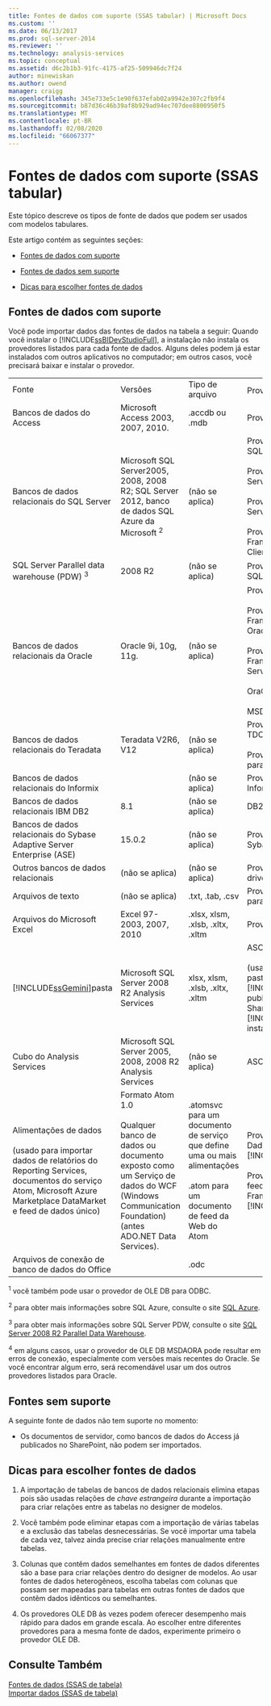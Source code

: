 ```yaml
---
title: Fontes de dados com suporte (SSAS tabular) | Microsoft Docs
ms.custom: ''
ms.date: 06/13/2017
ms.prod: sql-server-2014
ms.reviewer: ''
ms.technology: analysis-services
ms.topic: conceptual
ms.assetid: d6c2b1b3-91fc-4175-af25-509946dc7f24
author: minewiskan
ms.author: owend
manager: craigg
ms.openlocfilehash: 345e733e5c1e90f637efab02a9942e307c2fb9f4
ms.sourcegitcommit: b87d36c46b39af8b929ad94ec707dee8800950f5
ms.translationtype: MT
ms.contentlocale: pt-BR
ms.lasthandoff: 02/08/2020
ms.locfileid: "66067377"
---
```

# <a name="data-sources-supported-ssas-tabular"></a>Fontes de dados com suporte (SSAS tabular)
  Este tópico descreve os tipos de fonte de dados que podem ser usados com modelos tabulares.  
  
 Este artigo contém as seguintes seções:  
  
-   [Fontes de dados com suporte](#bkmk_supported_ds)  
  
-   [Fontes de dados sem suporte](#bkmk_unsupported_ds)  
  
-   [Dicas para escolher fontes de dados](#bkmk_tips)  
  
##  <a name="bkmk_supported_ds"></a>Fontes de dados com suporte  
 Você pode importar dados das fontes de dados na tabela a seguir: Quando você instalar o [!INCLUDE[ssBIDevStudioFull](../../includes/ssbidevstudiofull-md.md)], a instalação não instala os provedores listados para cada fonte de dados. Alguns deles podem já estar instalados com outros aplicativos no computador; em outros casos, você precisará baixar e instalar o provedor.  
  
|||||  
|-|-|-|-|  
|Fonte|Versões|Tipo de arquivo|Provedores <sup>1</sup>|  
|Bancos de dados do Access|Microsoft Access 2003, 2007, 2010.|.accdb ou .mdb|Provedor OLE DB ACE 14|  
|Bancos de dados relacionais do SQL Server|Microsoft SQL Server2005, 2008, 2008 R2; SQL Server 2012, banco de dados SQL Azure da Microsoft <sup>2</sup>|(não se aplica)|Provedor OLE DB para SQL Server<br /><br /> Provedor OLE DB do SQL Server Native Client<br /><br /> Provedor OLE DB do SQL Server Native 10.0 Client<br /><br /> Provedor de dados .NET Framework para SQL Client|  
|SQL Server Parallel data warehouse (PDW) <sup>3</sup>|2008 R2|(não se aplica)|Provedor OLE DB para SQL Server PDW|  
|Bancos de dados relacionais da Oracle|Oracle 9i, 10g, 11g.|(não se aplica)|Provedor OLE DB Oracle<br /><br /> Provedor de Dados .NET Framework para Cliente Oracle<br /><br /> Provedor de Dados .NET Framework para SQL Server<br /><br /> OraOLEDB<br /><br /> MSDASQL|  
|Bancos de dados relacionais do Teradata|Teradata V2R6, V12|(não se aplica)|Provedor OLE DB TDOLEDB<br /><br /> Provedor de .NET Data para Teradata|  
|Bancos de dados relacionais do Informix||(não se aplica)|Provedor OLE DB para Informix|  
|Bancos de dados relacionais IBM DB2|8.1|(não se aplica)|DB2OLEDB|  
|Bancos de dados relacionais do Sybase Adaptive Server Enterprise (ASE)|15.0.2|(não se aplica)|Provedor OLE DB para Sybase|  
|Outros bancos de dados relacionais|(não se aplica)|(não se aplica)|Provedor OLE DB para driver ODBC|  
|Arquivos de texto|(não se aplica)|.txt, .tab, .csv|Provedor OLE DB ACE 14 para Microsoft Access|  
|Arquivos do Microsoft Excel|Excel 97-2003, 2007, 2010|.xlsx, xlsm, .xlsb, .xltx, .xltm|Provedor OLE DB ACE 14|  
|[!INCLUDE[ssGemini](../../includes/ssgemini-md.md)]pasta|Microsoft SQL Server 2008 R2 Analysis Services|xlsx, xlsm, .xlsb, .xltx, .xltm|ASOLEDB 10.5<br /><br /> (usado apenas com pastas de trabalho do [!INCLUDE[ssGemini](../../includes/ssgemini-md.md)] publicadas em farms do SharePoint com o [!INCLUDE[ssGeminiShort](../../includes/ssgeminishort-md.md)] instalado)|  
|Cubo do Analysis Services|Microsoft SQL Server 2005, 2008, 2008 R2 Analysis Services|(não se aplica)|ASOLEDB 10|  
|Alimentações de dados<br /><br /> (usado para importar dados de relatórios do Reporting Services, documentos do serviço Atom, Microsoft Azure Marketplace DataMarket e feed de dados único)|Formato Atom 1.0<br /><br /> Qualquer banco de dados ou documento exposto como um Serviço de dados do WCF (Windows Communication Foundation) (antes ADO.NET Data Services).|.atomsvc para um documento de serviço que define uma ou mais alimentações<br /><br /> .atom para um documento de feed da Web do Atom|Provedor de Feed de Dados Microsoft para [!INCLUDE[ssGemini](../../includes/ssgemini-md.md)]<br /><br /> Provedor de dados do feed de dados do .NET Framework para [!INCLUDE[ssGemini](../../includes/ssgemini-md.md)]|  
|Arquivos de conexão de banco de dados do Office||.odc||  
  
 <sup>1</sup> você também pode usar o provedor de OLE DB para ODBC.  
  
 <sup>2</sup> para obter mais informações sobre SQL Azure, consulte o site [SQL Azure](https://go.microsoft.com/fwlink/?LinkID=157856).  
  
 <sup>3</sup> para obter mais informações sobre SQL Server PDW, consulte o site [SQL Server 2008 R2 Parallel Data Warehouse](https://go.microsoft.com/fwlink/?LinkId=150895).  
  
 <sup>4</sup> em alguns casos, usar o provedor de OLE DB MSDAORA pode resultar em erros de conexão, especialmente com versões mais recentes do Oracle. Se você encontrar algum erro, será recomendável usar um dos outros provedores listados para Oracle.  
  
##  <a name="bkmk_unsupported_ds"></a>Fontes sem suporte  
 A seguinte fonte de dados não tem suporte no momento:  
  
-   Os documentos de servidor, como bancos de dados do Access já publicados no SharePoint, não podem ser importados.  
  
##  <a name="bkmk_tips"></a>Dicas para escolher fontes de dados  
  
1.  A importação de tabelas de bancos de dados relacionais elimina etapas pois são usadas relações de *chave estrangeira* durante a importação para criar relações entre as tabelas no designer de modelos.  
  
2.  Você também pode eliminar etapas com a importação de várias tabelas e a exclusão das tabelas desnecessárias. Se você importar uma tabela de cada vez, talvez ainda precise criar relações manualmente entre tabelas.  
  
3.  Colunas que contêm dados semelhantes em fontes de dados diferentes são a base para criar relações dentro do designer de modelos. Ao usar fontes de dados heterogêneos, escolha tabelas com colunas que possam ser mapeadas para tabelas em outras fontes de dados que contêm dados idênticos ou semelhantes.  
  
4.  Os provedores OLE DB às vezes podem oferecer desempenho mais rápido para dados em grande escala. Ao escolher entre diferentes provedores para a mesma fonte de dados, experimente primeiro o provedor OLE DB.  
  
## <a name="see-also"></a>Consulte Também  
 [Fontes de dados &#40;SSAS de tabela&#41;](../data-sources-ssas-tabular.md)   
 [Importar dados &#40;SSAS de tabela&#41;](../import-data-ssas-tabular.md)  
  
  
